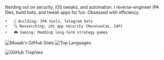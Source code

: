 Nerding out on security, iOS tweaks, and automation. I reverse-engineer IPA files, build bots, and tweak apps for fun. Obsessed with efficiency.

	•	🔧 Building: IPA tools, Telegram bots
	•	🔍 Researching: iOS app security (RevenueCat, IAP)
	•	🎮 Gaming: Modding long-term strategy games

![Mosab's GitHub Stats](https://github-readme-stats.vercel.app/api?username=dangerouspixel&show_icons=true&theme=radical)	 ![Top Languages](https://github-readme-stats.vercel.app/api/top-langs/?username=dangerouspixel&layout=compact&theme=radical)

![GitHub Trophies](https://github-profile-trophy.vercel.app/?username=dangerouspixel&theme=onedark)
